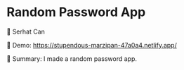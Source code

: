 # Random Password App

🔵 Serhat Can

🔵 Demo: https://stupendous-marzipan-47a0a4.netlify.app/

🔵 Summary: I made a random password app.
